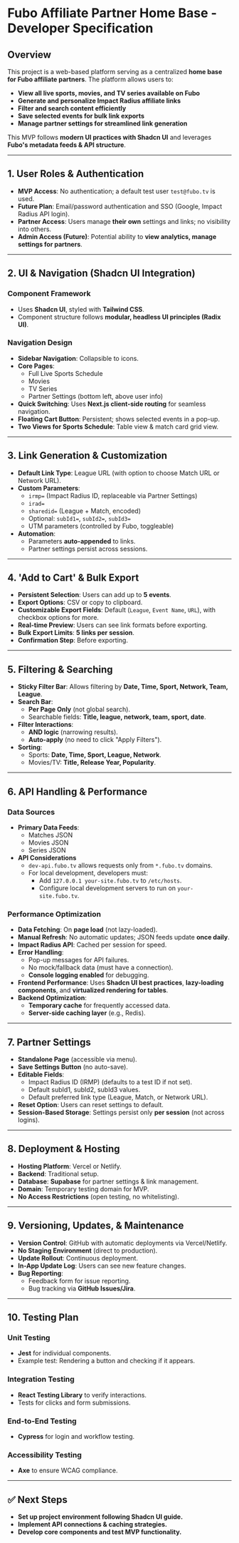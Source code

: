# Fubo Affiliate Partner Home Base - Developer Specification

## Overview
This project is a web-based platform serving as a centralized **home base for Fubo affiliate partners**. The platform allows users to:
- **View all live sports, movies, and TV series available on Fubo**
- **Generate and personalize Impact Radius affiliate links**
- **Filter and search content efficiently**
- **Save selected events for bulk link exports**
- **Manage partner settings for streamlined link generation**

This MVP follows **modern UI practices with Shadcn UI** and leverages **Fubo's metadata feeds & API structure**.

---
## 1. User Roles & Authentication
- **MVP Access**: No authentication; a default test user `test@fubo.tv` is used.
- **Future Plan**: Email/password authentication and SSO (Google, Impact Radius API login).
- **Partner Access**: Users manage **their own** settings and links; no visibility into others.
- **Admin Access (Future)**: Potential ability to **view analytics, manage settings for partners**.

---
## 2. UI & Navigation (Shadcn UI Integration)
### Component Framework
- Uses **Shadcn UI**, styled with **Tailwind CSS**.
- Component structure follows **modular, headless UI principles (Radix UI)**.

### Navigation Design
- **Sidebar Navigation**: Collapsible to icons.
- **Core Pages**:  
  - Full Live Sports Schedule
  - Movies
  - TV Series
  - Partner Settings (bottom left, above user info)
- **Quick Switching**: Uses **Next.js client-side routing** for seamless navigation.
- **Floating Cart Button**: Persistent; shows selected events in a pop-up.
- **Two Views for Sports Schedule**: Table view & match card grid view.

---
## 3. Link Generation & Customization
- **Default Link Type**: League URL (with option to choose Match URL or Network URL).
- **Custom Parameters**:  
  - `irmp=` (Impact Radius ID, replaceable via Partner Settings)
  - `irad=`
  - `sharedid=` (League + Match, encoded)
  - Optional: `subId1=`, `subId2=`, `subId3=`
  - UTM parameters (controlled by Fubo, toggleable)
- **Automation**:  
  - Parameters **auto-appended** to links.
  - Partner settings persist across sessions.

---
## 4. 'Add to Cart' & Bulk Export
- **Persistent Selection**: Users can add up to **5 events**.
- **Export Options**: CSV or copy to clipboard.
- **Customizable Export Fields**: Default (`League`, `Event Name`, `URL`), with checkbox options for more.
- **Real-time Preview**: Users can see link formats before exporting.
- **Bulk Export Limits**: **5 links per session**.
- **Confirmation Step**: Before exporting.

---
## 5. Filtering & Searching
- **Sticky Filter Bar**: Allows filtering by **Date, Time, Sport, Network, Team, League**.
- **Search Bar**:  
  - **Per Page Only** (not global search).
  - Searchable fields: **Title, league, network, team, sport, date**.
- **Filter Interactions**:  
  - **AND logic** (narrowing results).
  - **Auto-apply** (no need to click "Apply Filters").
- **Sorting**:  
  - Sports: **Date, Time, Sport, League, Network**.
  - Movies/TV: **Title, Release Year, Popularity**.

---
## 6. API Handling & Performance
### Data Sources
- **Primary Data Feeds**:
  - Matches JSON
  - Movies JSON
  - Series JSON
- **API Considerations**
  - `dev-api.fubo.tv` allows requests only from `*.fubo.tv` domains.
  - For local development, developers must:
    - Add `127.0.0.1 your-site.fubo.tv` to `/etc/hosts`.
    - Configure local development servers to run on `your-site.fubo.tv`.

### Performance Optimization
- **Data Fetching**: On **page load** (not lazy-loaded).
- **Manual Refresh**: No automatic updates; JSON feeds update **once daily**.
- **Impact Radius API**: Cached per session for speed.
- **Error Handling**:  
  - Pop-up messages for API failures.
  - No mock/fallback data (must have a connection).
  - **Console logging enabled** for debugging.
- **Frontend Performance**: Uses **Shadcn UI best practices**, **lazy-loading components**, and **virtualized rendering for tables**.
- **Backend Optimization**:  
  - **Temporary cache** for frequently accessed data.
  - **Server-side caching layer** (e.g., Redis).

---
## 7. Partner Settings
- **Standalone Page** (accessible via menu).
- **Save Settings Button** (no auto-save).
- **Editable Fields**:  
  - Impact Radius ID (IRMP) (defaults to a test ID if not set).
  - Default subId1, subId2, subId3 values.
  - Default preferred link type (League, Match, or Network URL).
- **Reset Option**: Users can reset settings to default.
- **Session-Based Storage**: Settings persist only **per session** (not across logins).

---
## 8. Deployment & Hosting
- **Hosting Platform**: Vercel or Netlify.
- **Backend**: Traditional setup.
- **Database**: **Supabase** for partner settings & link management.
- **Domain**: Temporary testing domain for MVP.
- **No Access Restrictions** (open testing, no whitelisting).

---
## 9. Versioning, Updates, & Maintenance
- **Version Control**: GitHub with automatic deployments via Vercel/Netlify.
- **No Staging Environment** (direct to production).
- **Update Rollout**: Continuous deployment.
- **In-App Update Log**: Users can see new feature changes.
- **Bug Reporting**:  
  - Feedback form for issue reporting.
  - Bug tracking via **GitHub Issues/Jira**.

---
## 10. Testing Plan
### Unit Testing
- **Jest** for individual components.
- Example test: Rendering a button and checking if it appears.

### Integration Testing
- **React Testing Library** to verify interactions.
- Tests for clicks and form submissions.

### End-to-End Testing
- **Cypress** for login and workflow testing.

### Accessibility Testing
- **Axe** to ensure WCAG compliance.

---
## ✅ Next Steps
- **Set up project environment following Shadcn UI guide.**
- **Implement API connections & caching strategies.**
- **Develop core components and test MVP functionality.**

